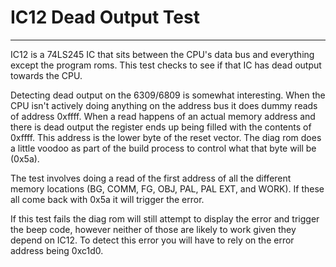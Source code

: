 # IC12 Dead Output Test
---
IC12 is a 74LS245 IC that sits between the CPU's data bus and everything except
the program roms.  This test checks to see if that IC has dead output towards
the CPU.

Detecting dead output on the 6309/6809 is somewhat interesting.  When the CPU
isn't actively doing anything on the address bus it does dummy reads of
address 0xffff.  When a read happens of an actual memory address and there is
dead output the register ends up being filled with the contents of 0xffff.  This
address is the lower byte of the reset vector.  The diag rom does a little
voodoo as part of the build process to control what that byte will be (0x5a).

The test involves doing a read of the first address of all the different memory
locations (BG, COMM, FG, OBJ, PAL, PAL EXT, and WORK).  If these all come back
with 0x5a it will trigger the error.

If this test fails the diag rom will still attempt to display the error and
trigger the beep code, however neither of those are likely to work given they
depend on IC12.  To detect this error you will have to rely on the error
address being 0xc1d0.
